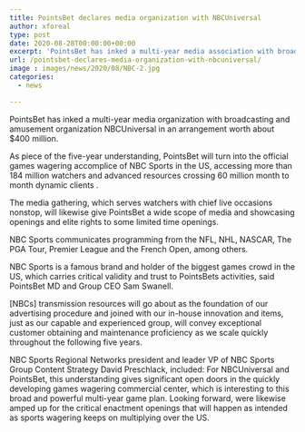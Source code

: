 ```yaml
---
title: PointsBet declares media organization with NBCUniversal
author: xforeal 
type: post
date: 2020-08-28T00:00:00+00:00
excerpt: 'PointsBet has inked a multi-year media association with broadcasting and diversion organization NBCUniversal in an arrangement worth almost $400 million '
url: /pointsbet-declares-media-organization-with-nbcuniversal/
image : images/news/2020/08/NBC-2.jpg
categories:
  - news

---
```

PointsBet has inked a multi-year media organization with broadcasting and amusement organization NBCUniversal in an arrangement worth about $400 million. 

As piece of the five-year understanding, PointsBet will turn into the official games wagering accomplice of NBC Sports in the US, accessing more than 184 million watchers and advanced resources crossing 60 million month to month dynamic clients _._ 

The media gathering, which serves watchers with chief live occasions nonstop, will likewise give PointsBet a wide scope of media and showcasing openings and elite rights to some limited time openings. 

NBC Sports communicates programming from the NFL, NHL, NASCAR, The PGA Tour, Premier League and the French Open, among others. 

NBC Sports is a famous brand and holder of the biggest games crowd in the US, which carries critical validity and trust to PointsBets activities, said PointsBet MD and Group CEO Sam Swanell. 

[NBCs] transmission resources will go about as the foundation of our advertising procedure and joined with our in-house innovation and items, just as our capable and experienced group, will convey exceptional customer obtaining and maintenance proficiency as we scale quickly throughout the following five years. 

NBC Sports Regional Networks president and leader VP of NBC Sports Group Content Strategy David Preschlack, included: For NBCUniversal and PointsBet, this understanding gives significant open doors in the quickly developing games wagering commercial center, which is interesting to this broad and powerful multi-year game plan. Looking forward, were likewise amped up for the critical enactment openings that will happen as intended as sports wagering keeps on multiplying over the US.